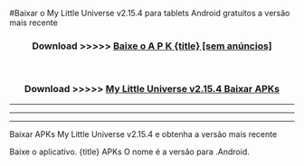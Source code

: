 #Baixar o My Little Universe v2.15.4  para tablets Android gratuitos a versão mais recente


<div align="center">
<h3>Download >>>>> <a href="https://pt-web.web.app/?pt= {title}">Baixe o A P K {title} [sem anúncios]</a></h3><br>

<h3>Download >>>>> <a href="https://pt-web.web.app/?pt= {title}">My Little Universe v2.15.4 Baixar APKs</a></h3>
</div>

----------------------------------------------------------

----------------------------------------------------------

----------------------------------------------------------

Baixar APKs My Little Universe v2.15.4 e obtenha a versão mais recente

Baixe o aplicativo. {title} APKs O nome é a versão para .Android.


